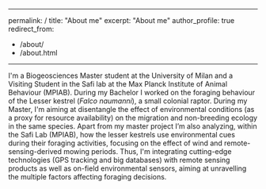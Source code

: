 ---
permalink: /
title: "About me"
excerpt: "About me"
author_profile: true
redirect_from:
  - /about/
  - /about.html
 ---
 
I'm a Biogeosciences Master student at the University of Milan and a Visiting Student in the Safi lab at the Max Planck Institute of Animal Behaviour (MPIAB). During my Bachelor I worked on the foraging behaviour of the Lesser kestrel (<i>Falco naumanni</i>), a small colonial raptor. During my Master, I'm aiming at disentangle the effect of environmental conditions (as a proxy for resource availability) on the migration and non-breeding ecology in the same species. Apart from my master project I’m also analyzing, within the Safi Lab (MPIAB), how the lesser kestrels use environmental cues during their foraging activities, focusing on the effect of wind and remote-sensing-derived mowing periods. 
Thus, I'm integrating cutting-edge technologies (GPS tracking and big databases) with remote sensing products as well as on-field environmental sensors, aiming at unravelling the multiple factors affecting foraging decisions. 
